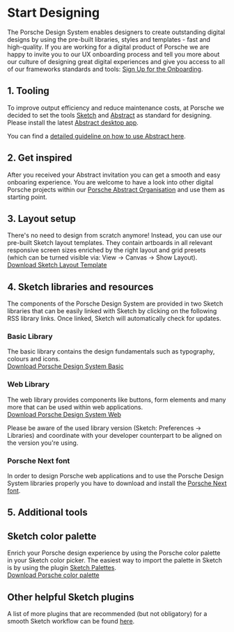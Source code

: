 # Start Designing

The Porsche Design System enables designers to create outstanding digital designs by using the pre-built libraries, styles and templates - fast and high-quality. If you are working for a digital product of Porsche we are happy to invite you to our UX onboarding process and tell you more about our culture of designing great digital experiences and give you access to all of our frameworks standards and tools: [Sign Up for the Onboarding](ux.porsche.com/). 

## 1. Tooling
To improve output efficiency and reduce maintenance costs, at Porsche we decided to set the tools [Sketch](https://www.sketch.com/) and [Abstract](https://www.goabstract.com/) as standard for designing. Please install the latest [Abstract desktop app](https://app.goabstract.com/). 


You can find a [detailed guideline on how to use Abstract here](#/web/getting-started/design-workflow).

## 2. Get inspired 
After you received your Abstract invitation you can get a smooth and easy onboaring experience. You are welcome to have a look into other digital Porsche projects within our [Porsche Abstract Organisation](https://app.abstract.com/organizations/bc37bb03-3469-4b15-99a2-60dbec187bce/projects) and use them as starting point.

## 3. Layout setup
There's no need to design from scratch anymore! Instead, you can use our pre-built Sketch layout templates. They contain artboards in all relevant responsive screen sizes enriched by the right layout and grid presets (which can be turned visible via: View → Canvas → Show Layout).  
[Download Sketch Layout Template](http://designsystem.porsche.com/latest/porsche-design-system-layout-template.sketch)

## 4. Sketch libraries and resources
The components of the Porsche Design System are provided in two Sketch libraries that can be easily linked with Sketch by clicking on the following RSS library links. Once linked, Sketch will automatically check for updates. 

### Basic Library 
The basic library contains the design fundamentals such as typography, colours and icons.  
[Download Porsche Design System Basic](sketch://add-library?url=https%3A%2F%2Fdesignsystem.porsche.com%2Fporsche-design-system-basic.sketch.xml) 

### Web Library
The web library provides components like buttons, form elements and many more that can be used within web applications.  
[Download Porsche Design System Web](sketch://add-library?url=https%3A%2F%2Fdesignsystem.porsche.com%2Fporsche-design-system-web.sketch.xml)

Please be aware of the used library version (Sketch: Preferences → Libraries) and coordinate with your developer counterpart to be aligned on the version you're using.

### Porsche Next font
In order to design Porsche web applications and to use the Porsche Design System libraries properly you have to download and install the [Porsche Next font](https://cdn.ui.porsche.com/porsche-design-system/font/v1/Porsche_Next_WebOTF_Lat-Gr-Cyr.zip).  

## 5. Additional tools

## Sketch color palette
Enrich your Porsche design experience by using the Porsche color palette in your Sketch color picker. The easiest way to import the palette in Sketch is by using the plugin [Sketch Palettes](https://github.com/andrewfiorillo/sketch-palettes).  
[Download Porsche color palette](https://designsystem.porsche.com/latest/porsche-design-system-colors.sketchpalette)

## Other helpful Sketch plugins
A list of more plugins that are recommended (but not obligatory) for a smooth Sketch workflow can be found [here](#/web/getting-started/sketch-plugins).